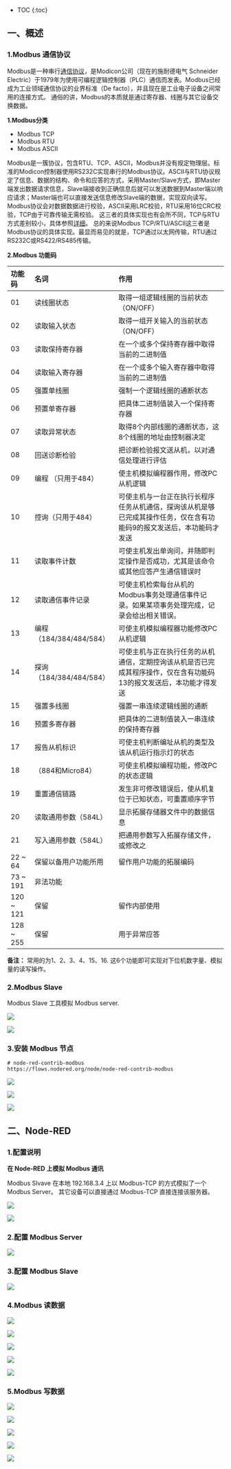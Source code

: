* TOC
{:toc}



## 一、概述



### 1.Modbus 通信协议

Modbus是一种串行[通信协议](https://so.csdn.net/so/search?q=通信协议&spm=1001.2101.3001.7020)，是Modicon公司（现在的施耐德电气 Schneider Electric）于1979年为使用可编程逻辑控制器（PLC）通信而发表。Modbus已经成为工业领域通信协议的业界标准（De facto），并且现在是工业电子设备之间常用的连接方式。
通俗的讲，Modbus的本质就是通过寄存器、线圈与其它设备交换数据。



**1.Modbus分类**

- Modbus TCP
- Modbus RTU
- Modbus ASCII



Modbus是一簇协议，包含RTU、TCP、ASCII，Modbus并没有规定物理层。标准的Modicon控制器使用RS232C实现串行的Modbus协议。ASCII与RTU协议规定了信息、数据的结构、命令和应答的方式，采用Master/Slave方式，即Master端发出数据请求信息，Slave端接收到正确信息后就可以发送数据到Master端以响应请求；Master端也可以直接发送信息修改Slave端的数据，实现双向读写。
Modbus协议会对数据数据进行校验，ASCII采用LRC校验，RTU采用16位CRC校验，TCP由于可靠传输无需校验。
这三者的具体实现也有会所不同，TCP与RTU方式差别较小，具体参照[详细](https://links.jianshu.com/go?to=https%3A%2F%2Fwww.ni.com%2Fzh-cn%2Finnovations%2Fwhite-papers%2F14%2Fthe-modbus-protocol-in-depth.html)。
总的来说Modbus TCP/RTU/ASCII这三者是Modbus协议的具体实现。最显而易见的就是，TCP通过以太网传输，RTU通过RS232C或RS422/RS485传输。



**2.Modbus 功能码**

| 功能码    | 名词                    | 作用                                                         |
| :-------- | :---------------------- | :----------------------------------------------------------- |
| 01        | 读线圈状态              | 取得一组逻辑线圈的当前状态（ON/OFF）                         |
| 02        | 读取输入状态            | 取得一组开关输入的当前状态（ON/OFF）                         |
| 03        | 读取保持寄存器          | 在一个或多个保持寄存器中取得当前的二进制值                   |
| 04        | 读取输入寄存器          | 在一个或多个输入寄存器中取得当前的二进制值                   |
| 05        | 强置单线圈              | 强制一个逻辑线圈的通断状态                                   |
| 06        | 预置单寄存器            | 把具体二进制值装入一个保持寄存器                             |
| 07        | 读取异常状态            | 取得8个内部线圈的通断状态，这8个线圈的地址由控制器决定       |
| 08        | 回送诊断检验            | 把诊断检验报文送从机，以对通信处理进行评估                   |
| 09        | 编程 （只用于484）      | 使主机模拟编程器作用，修改PC从机逻辑                         |
| 10        | 控询（只用于484）       | 可使主机与一台正在执行长程序任务从机通信，探询该从机是够已完成其操作任务，仅在含有功能码9的报文发送后，本功能码才发送 |
| 11        | 读取事件计数            | 可使主机发出单询问，并随即判定操作是否成功，尤其是该命令或其他应答产生通信错误时 |
| 12        | 读取通信事件记录        | 可使主机检索每台从机的Modbus事务处理通信事件记录。如果某项事务处理完成，记录会给出相关错误。 |
| 13        | 编程（184/384/484/584） | 可使主机模拟编程器功能修改PC从机逻辑                         |
| 14        | 探询（184/384/484/584） | 可使主机与正在执行任务的从机通信，定期控询该从机是否已完成其程序操作，仅在含有功能码13的报文发送后，本功能才得发送 |
| 15        | 强置多线圈              | 强置一串连续逻辑线圈的通断                                   |
| 16        | 预置多寄存器            | 把具体的二进制值装入一串连续的保持寄存器                     |
| 17        | 报告从机标识            | 可使主机判断编址从机的类型及该从机运行指示灯的状态           |
| 18        | （884和Micro84）        | 可使主机模拟编程功能，修改PC的状态逻辑                       |
| 19        | 重置通信链路            | 发生非可修改错误后，使从机复位于已知状态，可重置顺序字节     |
| 20        | 读取通用参数（584L）    | 显示拓展存储器文件中的数据信息                               |
| 21        | 写入通用参数（584L）    | 把通用参数写入拓展存储文件，或修改之                         |
| 22 ~ 64   | 保留以备用户功能所用    | 留作用户功能的拓展编码                                       |
| 73 ~ 191  | 非法功能                |                                                              |
| 120 ~ 121 | 保留                    | 留作内部使用                                                 |
| 128 ~ 255 | 保留                    | 用于异常应答                                                 |

**备注：**
常用的为1、2、3、4、15、16. 这6个功能即可实现对下位机数字量、模拟量的读写操作。



### 2.Modbus Slave

Modbus Slave 工具模拟 Modbus server.

![](/images/nodered/app/app-modbus/modbus-1.png)

![](/images/nodered/app/app-modbus/modbus-2.png)



### 3.安装 Modbus 节点

```shell
# node-red-contrib-modbus
https://flows.nodered.org/node/node-red-contrib-modbus
```



![](/images/nodered/app/app-modbus/modbus-3.png)

![](/images/nodered/app/app-modbus/modbus-4.png)

![](/images/nodered/app/app-modbus/modbus-5.png)



## 二、Node-RED



### 1.配置说明

**在 Node-RED 上模拟 Modbus 通讯**

Modbus Slvave 在本地 192.168.3.4 上以 Modbus-TCP 的方式模拟了一个 Modbus Server。
其它设备可以直接通过 Modbus-TCP 直接连接该服务器。



![](/images/nodered/app/app-modbus/modbus-17.png)

![](/images/nodered/app/app-modbus/modbus-18.png)



### 2.配置 Modbus Server

![](/images/nodered/app/app-modbus/modbus-6.png)



### 3.配置 Modbus Slave

![](/images/nodered/app/app-modbus/modbus-2.png)



### 4.Modbus 读数据



![](/images/nodered/app/app-modbus/modbus-11.png)

![](/images/nodered/app/app-modbus/modbus-7.png)

![](/images/nodered/app/app-modbus/modbus-8.png)

![](/images/nodered/app/app-modbus/modbus-9.png)

![](/images/nodered/app/app-modbus/modbus-10.png)



### 5.Modbus 写数据

![](/images/nodered/app/app-modbus/modbus-12.png)

![](/images/nodered/app/app-modbus/modbus-13.png)

![](/images/nodered/app/app-modbus/modbus-14.png)

![](/images/nodered/app/app-modbus/modbus-15.png)

![](/images/nodered/app/app-modbus/modbus-16.png)





